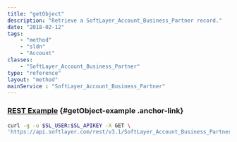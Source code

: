 ```yaml
---
title: "getObject"
description: "Retrieve a SoftLayer_Account_Business_Partner record."
date: "2018-02-12"
tags:
    - "method"
    - "sldn"
    - "Account"
classes:
    - "SoftLayer_Account_Business_Partner"
type: "reference"
layout: "method"
mainService : "SoftLayer_Account_Business_Partner"
---
```


### [REST Example](#getObject-example) <a href="/article/rest/"><i class="fas fa-question"></i></a> {#getObject-example .anchor-link} 
```bash
curl -g -u $SL_USER:$SL_APIKEY -X GET \
'https://api.softlayer.com/rest/v3.1/SoftLayer_Account_Business_Partner/{SoftLayer_Account_Business_PartnerID}/getObject'
```
